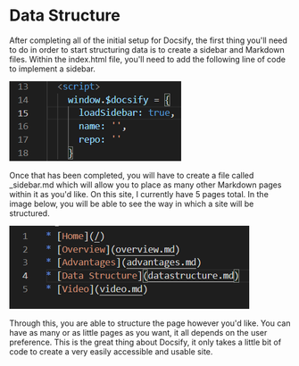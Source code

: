 # Data Structure

After completing all of the initial setup for Docsify, the first thing you'll need to do in order to start structuring data is to create a sidebar and Markdown files. Within the index.html file, you'll need to add the following line of code to implement a sidebar. 

![Sidebar Example](sidebarExample.PNG)

Once that has been completed, you will have to create a file called _sidebar.md which will allow you to place as many other Markdown pages within it as you'd like. On this site, I currently have 5 pages total. In the image below, you will be able to see the way in which a site will be structured. 

![Sidebar Structure](sidebarCode.PNG)

Through this, you are able to structure the page however you'd like. You can have as many or as little pages as you want, it all depends on the user preference. This is the great thing about Docsify, it only takes a little bit of code to create a very easily accessible and usable site.